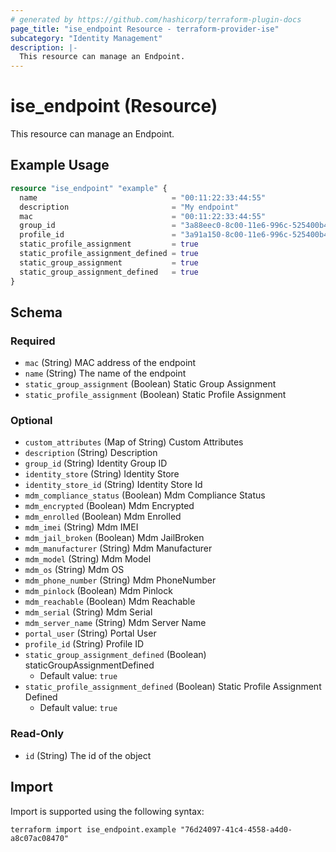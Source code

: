 ```yaml
---
# generated by https://github.com/hashicorp/terraform-plugin-docs
page_title: "ise_endpoint Resource - terraform-provider-ise"
subcategory: "Identity Management"
description: |-
  This resource can manage an Endpoint.
---
```


# ise_endpoint (Resource)

This resource can manage an Endpoint.

## Example Usage

```terraform
resource "ise_endpoint" "example" {
  name                              = "00:11:22:33:44:55"
  description                       = "My endpoint"
  mac                               = "00:11:22:33:44:55"
  group_id                          = "3a88eec0-8c00-11e6-996c-525400b48521"
  profile_id                        = "3a91a150-8c00-11e6-996c-525400b48521"
  static_profile_assignment         = true
  static_profile_assignment_defined = true
  static_group_assignment           = true
  static_group_assignment_defined   = true
}
```

<!-- schema generated by tfplugindocs -->
## Schema

### Required

- `mac` (String) MAC address of the endpoint
- `name` (String) The name of the endpoint
- `static_group_assignment` (Boolean) Static Group Assignment
- `static_profile_assignment` (Boolean) Static Profile Assignment

### Optional

- `custom_attributes` (Map of String) Custom Attributes
- `description` (String) Description
- `group_id` (String) Identity Group ID
- `identity_store` (String) Identity Store
- `identity_store_id` (String) Identity Store Id
- `mdm_compliance_status` (Boolean) Mdm Compliance Status
- `mdm_encrypted` (Boolean) Mdm Encrypted
- `mdm_enrolled` (Boolean) Mdm Enrolled
- `mdm_imei` (String) Mdm IMEI
- `mdm_jail_broken` (Boolean) Mdm JailBroken
- `mdm_manufacturer` (String) Mdm Manufacturer
- `mdm_model` (String) Mdm Model
- `mdm_os` (String) Mdm OS
- `mdm_phone_number` (String) Mdm PhoneNumber
- `mdm_pinlock` (Boolean) Mdm Pinlock
- `mdm_reachable` (Boolean) Mdm Reachable
- `mdm_serial` (String) Mdm Serial
- `mdm_server_name` (String) Mdm Server Name
- `portal_user` (String) Portal User
- `profile_id` (String) Profile ID
- `static_group_assignment_defined` (Boolean) staticGroupAssignmentDefined
  - Default value: `true`
- `static_profile_assignment_defined` (Boolean) Static Profile Assignment Defined
  - Default value: `true`

### Read-Only

- `id` (String) The id of the object

## Import

Import is supported using the following syntax:

```shell
terraform import ise_endpoint.example "76d24097-41c4-4558-a4d0-a8c07ac08470"
```
